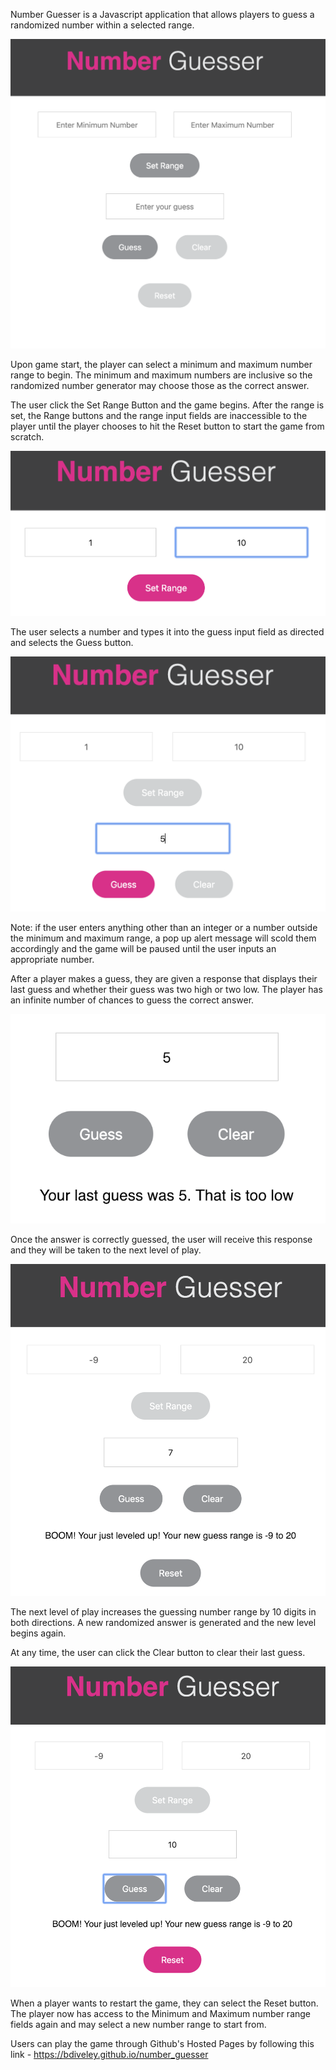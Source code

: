 Number Guesser is a Javascript application that allows players to guess a randomized number within a selected range.

![alt text](/images/number_guesser.png)

Upon game start, the player can select a minimum and maximum number range to begin.  The minimum and maximum numbers are inclusive so the randomized number generator may choose those as the correct answer.

The user click the Set Range Button and the game begins.  After the range is set, the Range buttons and the range input fields are inaccessible to the player until the player chooses to hit the Reset button to start the game from scratch.

![alt text](/images/select_range.png)

The user selects a number and types it into the guess input field as directed and selects the Guess button.

![alt text](/images/guess.png)

Note:  if the user enters anything other than an integer or a number outside the minimum and maximum range, a pop up alert message will scold them accordingly and the game will be paused until the user inputs an appropriate number.

After a player makes a guess, they are given a response that displays their last guess and whether their guess was two high or two low.  The player has an infinite number of chances to guess the correct answer.

![alt text](/images/feedback.png)

Once the answer is correctly guessed, the user will receive this response and they will be taken to the next level of play.

![alt text](/images/correct_guess.png)

The next level of play increases the guessing number range by 10 digits in both directions.  A new randomized answer is generated and the new level begins again.  

At any time, the user can click the Clear button to clear their last guess.

![alt text](/images/reset_game.png)

When a player wants to restart the game, they can select the Reset button.  The player now has access to the Minimum and Maximum number range fields again and may select a new number range to start from.  

Users can play the game through Github's Hosted Pages by following this link - https://bdiveley.github.io/number_guesser
